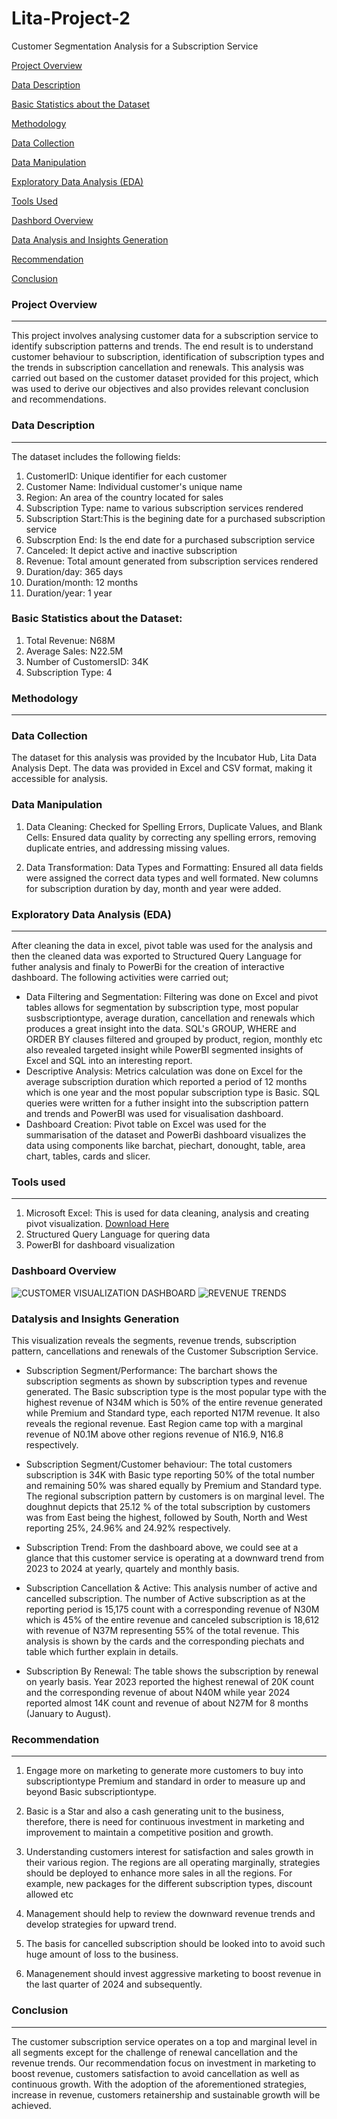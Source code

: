# Lita-Project-2
Customer Segmentation Analysis for a Subscription Service

 [Project Overview](#project-overview)
 
 [Data Description](#data-description)
 
 [Basic Statistics about the Dataset](#basic-statistics-about-the-dataset)
 
 [Methodology](#methodology)
 
 [Data Collection](#data-collection)
 
 [Data Manipulation](#data-manipulation)
 
 [Exploratory Data Analysis (EDA)](#exploratory-data-analysis)
 
 [Tools Used](#tools-used)
 
 [Dashbord Overview](#dashboard-overview)
 
 [Data Analysis and Insights Generation](#data-analysis-and-insight-generation)
 
 [Recommendation](#recommendation)
 
 [Conclusion](#conclusion)
   
### Project Overview
---
This project involves analysing customer data for a subscription service to identify subscription patterns and trends. The end result is to understand customer behaviour to subscription, identification of subscription types and the trends in subscription cancellation and renewals. This analysis was carried out based on the customer dataset provided for this project, which was used to derive our objectives and also provides relevant conclusion and recommendations.

### Data Description
---
The dataset includes the following fields:
1. CustomerID: Unique identifier for each customer
2. Customer Name: Individual customer's unique name
3. Region: An area of the country located for sales
5. Subscription Type: name to various subscription services rendered
6. Subscription Start:This is the begining date for a purchased subscription service
7. Subscrption End: Is the end date for a purchased subscription service
8. Canceled: It depict active and inactive subscription
9. Revenue: Total amount generated from subscription services rendered
10. Duration/day: 365 days
11. Duration/month: 12 months
12. Duration/year: 1 year

### Basic Statistics about the Dataset:
1. Total Revenue: N68M
2. Average Sales: N22.5M
5. Number of CustomersID: 34K
6. Subscription Type: 4

 ### Methodology
 ---
### Data Collection
The dataset for this analysis was provided by the Incubator Hub, Lita Data Analysis Dept. The data was provided in Excel and CSV format, making it accessible for analysis.

### Data Manipulation
1. Data Cleaning:
Checked for Spelling Errors, Duplicate Values, and Blank Cells: Ensured data quality by correcting any spelling errors, removing duplicate entries, and addressing missing values.

2. Data Transformation:
Data Types and Formatting: Ensured all data fields were assigned the correct data types and well formated. New columns for subscription duration by day, month and year were added.

### Exploratory Data Analysis (EDA)
---
After cleaning the data in excel, pivot table was used for the analysis and then the cleaned data was exported to Structured Query Language for futher analysis and finaly to PowerBi for the creation of interactive dashboard. The following activities were carried out;
* Data Filtering and Segmentation: Filtering was done on Excel and pivot tables allows for segmentation by subscription type, most popular susbscriptiontype, average duration, cancellation and renewals which produces a great insight into the data. SQL's GROUP, WHERE and ORDER BY clauses filtered and grouped by product, region, monthly etc also revealed targeted insight while PowerBI segmented insights of Excel and SQL into an interesting report.
* Descriptive Analysis: Metrics calculation was done on Excel for the average subscription duration which reported a period of 12 months which is one year and the most popular subscription type is Basic. SQL queries were written for a futher insight into the subscription pattern and trends and PowerBI was used for visualisation dashboard.
* Dashboard Creation: Pivot table on Excel was used for the summarisation of the dataset and PowerBi dashboard visualizes the data using components like barchat, piechart, donought, table, area chart, tables, cards and slicer.

 ### Tools used
 ---
1. Microsoft Excel: This is used for data cleaning, analysis and creating pivot visualization.
   [Download Here](https://www.microsoft.com)
2. Structured Query Language for quering data
5. PowerBI for dashboard visualization
   
 ### Dashboard Overview
 ![CUSTOMER VISUALIZATION DASHBOARD](https://github.com/user-attachments/assets/285dea79-06b5-4723-be11-b10c3110e29b)
 ![REVENUE TRENDS](https://github.com/user-attachments/assets/9aea3718-677b-4554-9b84-f30a5e415e73)

 ### Datalysis and Insights Generation
 This visualization reveals the segments, revenue trends, subscription pattern, cancellations and renewals of the Customer Subscription Service.
 
 - Subscription Segment/Performance: The barchart shows the subscription segments as shown by subscription types and revenue generated.
The Basic subscription type is the most popular type with the highest revenue of N34M which is 50% of the entire revenue generated while Premium and Standard type, each reported N17M revenue. It also reveals the regional revenue. East Region came top with a marginal revenue of N0.1M above other regions revenue of N16.9, N16.8 respectively.

- Subscription Segment/Customer behaviour: The total customers subscription is 34K with Basic type reporting 50% of the total number and remaining 50% was shared equally by Premium and Standard type. The regional subscription pattern by customers is on marginal level. The doughnut depicts that 25.12 % of the total subscription by customers was from East being the highest, followed by South, North and West reporting 25%, 24.96% and 24.92% respectively.

 - Subscription Trend: From the dashboard above, we could see at a glance that this customer service is operating at a downward trend from 2023 to 2024 at yearly, quartely and monthly basis.

- Subscription Cancellation & Active: This analysis number of active and cancelled subscription. The number of Active subscription as at the reporting period is 15,175 count with a corresponding revenue of N30M which is 45% of the entire revenue and canceled subscription is 18,612 with revenue of N37M representing 55% of the total revenue. This analysis is shown by the cards and the corresponding piechats and table which further explain in details.

- Subscription By Renewal: The table shows the subscription by renewal on yearly basis. Year 2023 reported the highest renewal of 20K count and the corresponding revenue of about N40M while year 2024 reported almost 14K count and revenue of about N27M for 8 months (January to August).
  
### Recommendation
---
1. Engage more on marketing to generate more customers to buy into subscriptiontype Premium and standard in order to measure up and beyond Basic subscriptiontype.
   
2. Basic is a Star and also a cash generating unit to the business, therefore, there is need for continuous investment in marketing and improvement to maintain a competitive position and growth.
   
4. Understanding customers interest for satisfaction and sales growth in their various region. The regions are all operating marginally, strategies should be deployed to enhance more sales in all the regions. For example, new packages for the different subscription types, discount allowed etc
   
5. Management should help to review the downward revenue trends and develop strategies for upward trend.

6. The basis for cancelled subscription should be looked into to avoid such huge amount of loss to the business.

7. Managenement should invest aggressive marketing to boost revenue in the last quarter of 2024 and subsequently. 

### Conclusion
---
The customer subscription service operates on a top and marginal level in all segments except for the challenge of renewal cancellation and the revenue trends. Our recommendation focus on investment in marketing to boost revenue, customers satisfaction to avoid cancellation as well as continuous growth. With the adoption of the aforementioned strategies, increase in revenue, customers retainership and sustainable growth will be achieved.
 


